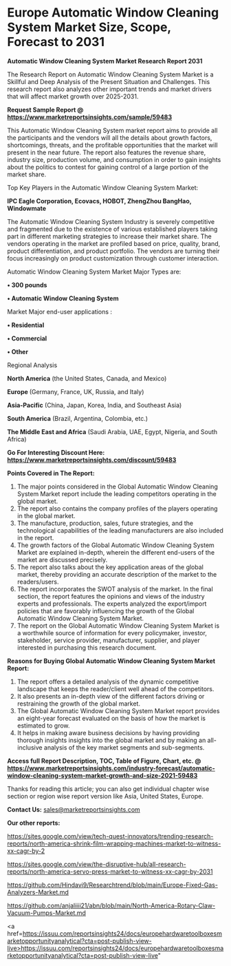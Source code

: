  # Europe Automatic Window Cleaning System Market Size, Scope, Forecast to 2031

<strong>Automatic Window Cleaning System Market Research Report 2031</strong>

The Research Report on Automatic Window Cleaning System Market is a Skillful and Deep Analysis of the Present Situation and Challenges. This research report also analyzes other important trends and market drivers that will affect market growth over 2025-2031.

<strong>Request Sample Report @ <a href=https://www.marketreportsinsights.com/sample/59483>https://www.marketreportsinsights.com/sample/59483</a></strong>

This Automatic Window Cleaning System market report aims to provide all the participants and the vendors will all the details about growth factors, shortcomings, threats, and the profitable opportunities that the market will present in the near future. The report also features the revenue share, industry size, production volume, and consumption in order to gain insights about the politics to contest for gaining control of a large portion of the market share.

Top Key Players in the Automatic Window Cleaning System Market:

<strong>IPC Eagle Corporation, Ecovacs, HOBOT, ZhengZhou BangHao, Windowmate</strong>

The Automatic Window Cleaning System Industry is severely competitive and fragmented due to the existence of various established players taking part in different marketing strategies to increase their market share. The vendors operating in the market are profiled based on price, quality, brand, product differentiation, and product portfolio. The vendors are turning their focus increasingly on product customization through customer interaction.

Automatic Window Cleaning System Market Major Types are:

<strong>• 300 pounds

• Automatic Window Cleaning System</strong>

Market Major end-user applications :

<strong>• Residential

• Commercial

• Other</strong>

Regional Analysis

</u><strong><b>North America</b></strong> (the United States, Canada, and Mexico)

<strong><b>Europe </b></strong>(Germany, France, UK, Russia, and Italy)

<strong><b>Asia-Pacific</b></strong> (China, Japan, Korea, India, and Southeast Asia)

<strong><b>South America</b></strong> (Brazil, Argentina, Colombia, etc.)

<strong><b>The Middle East and Africa</b></strong> (Saudi Arabia, UAE, Egypt, Nigeria, and South Africa)

<strong>Go For Interesting Discount Here: <a href=https://www.marketreportsinsights.com/discount/59483>https://www.marketreportsinsights.com/discount/59483</a></strong>

<strong>Points Covered in The Report:</strong>
<ol>
  <li>The major points considered in the Global Automatic Window Cleaning System Market report include the leading competitors operating in the global market.</li>
  <li>The report also contains the company profiles of the players operating in the global market.</li>
  <li>The manufacture, production, sales, future strategies, and the technological capabilities of the leading manufacturers are also included in the report.</li>
  <li>The growth factors of the Global Automatic Window Cleaning System Market are explained in-depth, wherein the different end-users of the market are discussed precisely.</li>
  <li>The report also talks about the key application areas of the global market, thereby providing an accurate description of the market to the readers/users.</li>
  <li>The report incorporates the SWOT analysis of the market. In the final section, the report features the opinions and views of the industry experts and professionals. The experts analyzed the export/import policies that are favorably influencing the growth of the Global Automatic Window Cleaning System Market.</li>
  <li>The report on the Global Automatic Window Cleaning System Market is a worthwhile source of information for every policymaker, investor, stakeholder, service provider, manufacturer, supplier, and player interested in purchasing this research document.</li>
</ol>
<strong>Reasons for Buying Global Automatic Window Cleaning System Market Report:</strong>

<ol>
  <li>The report offers a detailed analysis of the dynamic competitive landscape that keeps the reader/client well ahead of the competitors.</li>
  <li>It also presents an in-depth view of the different factors driving or restraining the growth of the global market.</li>
  <li>The Global Automatic Window Cleaning System Market report provides an eight-year forecast evaluated on the basis of how the market is estimated to grow.</li>
  <li>It helps in making aware business decisions by having providing thorough insights insights into the global market and by making an all-inclusive analysis of the key market segments and sub-segments.</li>
</ol>
<strong>Access full Report Description, TOC, Table of Figure, Chart, etc. @ <a href=https://www.marketreportsinsights.com/industry-forecast/automatic-window-cleaning-system-market-growth-and-size-2021-59483>https://www.marketreportsinsights.com/industry-forecast/automatic-window-cleaning-system-market-growth-and-size-2021-59483</a></strong>


Thanks for reading this article; you can also get individual chapter wise section or region wise report version like Asia, United States, Europe.

<strong>Contact Us:</strong>
sales@marketreportsinsights.com

<strong>Our other reports:</strong>

<a href=https://sites.google.com/view/tech-quest-innovators/trending-research-reports/north-america-shrink-film-wrapping-machines-market-to-witness-xx-cagr-by-2>https://sites.google.com/view/tech-quest-innovators/trending-research-reports/north-america-shrink-film-wrapping-machines-market-to-witness-xx-cagr-by-2</a>

<a href=https://sites.google.com/view/the-disruptive-hub/all-research-reports/north-america-servo-press-market-to-witness-xx-cagr-by-2031>https://sites.google.com/view/the-disruptive-hub/all-research-reports/north-america-servo-press-market-to-witness-xx-cagr-by-2031</a>

<a href=https://github.com/Hindavi9/Researchtrend/blob/main/Europe-Fixed-Gas-Analyzers-Market.md>https://github.com/Hindavi9/Researchtrend/blob/main/Europe-Fixed-Gas-Analyzers-Market.md</a>

<a href=https://github.com/anjaliiii21/abn/blob/main/North-America-Rotary-Claw-Vacuum-Pumps-Market.md>https://github.com/anjaliiii21/abn/blob/main/North-America-Rotary-Claw-Vacuum-Pumps-Market.md</a>

<a href=https://issuu.com/reportsinsights24/docs/europehardwaretoolboxesmarketopportunityanalytical?cta=post-publish-view-live>https://issuu.com/reportsinsights24/docs/europehardwaretoolboxesmarketopportunityanalytical?cta=post-publish-view-live</a>"
